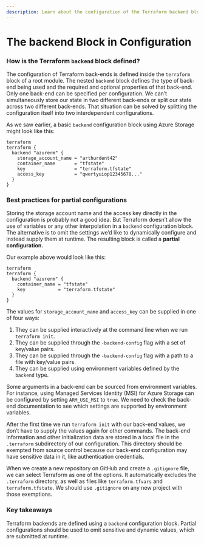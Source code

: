```yaml
---
description: Learn about the configuration of the Terraform backend block.
---
```


# The backend Block in Configuration

### How is the Terraform `backend` block defined? <a href="#how-is-the-terraform-backend-block-defined" id="how-is-the-terraform-backend-block-defined"></a>

The configuration of Terraform back-ends is defined inside the `terraform` block of a root module. The nested `backend` block defines the type of back-end being used and the required and optional properties of that back-end. Only one back-end can be specified per configuration. We can’t simultaneously store our state in two different back-ends or split our state across two different back-ends. That situation can be solved by splitting the configuration itself into two interdependent configurations.

As we saw earlier, a basic `backend` configuration block using Azure Storage might look like this:

```hcl
terraform
terraform {
  backend "azurerm" {
    storage_account_name = "arthurdent42"
    container_name       = "tfstate"
    key                  = "terraform.tfstate"
    access_key           = "qwertyuiop12345678..."
  }
}
```

### Best practices for partial configurations <a href="#best-practices-for-partial-configurations" id="best-practices-for-partial-configurations"></a>

Storing the storage account name and the access key directly in the configuration is probably not a good idea. But Terraform doesn’t allow the use of variables or any other interpolation in a `backend` configuration block. The alternative is to omit the settings we’d like to dynamically configure and instead supply them at runtime. The resulting block is called a **partial configuration.**

Our example above would look like this:

```hcl
terraform
terraform {
  backend "azurerm" {
    container_name = "tfstate"
    key            = "terraform.tfstate"
  }
}
```

The values for `storage_account_name` and `access_key` can be supplied in one of four ways:

1. They can be supplied interactively at the command line when we run `terraform init`.
2. They can be supplied through the `-backend-config` flag with a set of key/value pairs.
3. They can be supplied through the `-backend-config` flag with a path to a file with key/value pairs.
4. They can be supplied using environment variables defined by the `backend` type.

Some arguments in a back-end can be sourced from environment variables. For instance, using Managed Services Identity (MSI) for Azure Storage can be configured by setting `ARM_USE_MSI` to `true`. We need to check the back-end documentation to see which settings are supported by environment variables.

After the first time we run `terraform init` with our back-end values, we don’t have to supply the values again for other commands. The back-end information and other initialization data are stored in a local file in the `.terraform` subdirectory of our configuration. This directory should be exempted from source control because our back-end configuration may have sensitive data in it, like authentication credentials.

When we create a new repository on GitHub and create a `.gitignore` file, we can select Terraform as one of the options. It automatically excludes the `.terraform` directory, as well as files like `terraform.tfvars` and `terraform.tfstate`. We should use `.gitignore` on any new project with those exemptions.

### Key takeaways <a href="#key-takeaways" id="key-takeaways"></a>

Terraform backends are defined using a `backend` configuration block. Partial configurations should be used to omit sensitive and dynamic values, which are submitted at runtime.
